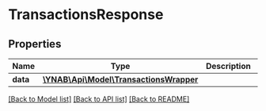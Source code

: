 # TransactionsResponse

## Properties
Name | Type | Description | Notes
------------ | ------------- | ------------- | -------------
**data** | [**\YNAB\Api\Model\TransactionsWrapper**](TransactionsWrapper.md) |  | 

[[Back to Model list]](../README.md#documentation-for-models) [[Back to API list]](../README.md#documentation-for-api-endpoints) [[Back to README]](../README.md)


